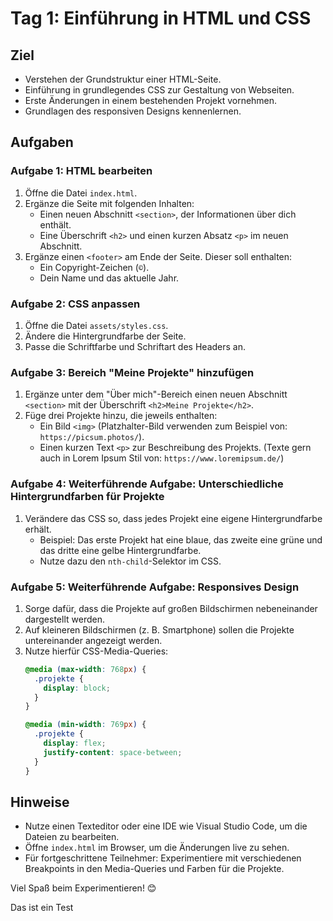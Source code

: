 # Tag 1: Einführung in HTML und CSS

## Ziel
- Verstehen der Grundstruktur einer HTML-Seite.
- Einführung in grundlegendes CSS zur Gestaltung von Webseiten.
- Erste Änderungen in einem bestehenden Projekt vornehmen.
- Grundlagen des responsiven Designs kennenlernen.

## Aufgaben

### Aufgabe 1: HTML bearbeiten
1. Öffne die Datei `index.html`.
2. Ergänze die Seite mit folgenden Inhalten:
   - Einen neuen Abschnitt `<section>`, der Informationen über dich enthält.
   - Eine Überschrift `<h2>` und einen kurzen Absatz `<p>` im neuen Abschnitt.
3. Ergänze einen `<footer>` am Ende der Seite. Dieser soll enthalten:
   - Ein Copyright-Zeichen (`©`).
   - Dein Name und das aktuelle Jahr.

### Aufgabe 2: CSS anpassen
1. Öffne die Datei `assets/styles.css`.
2. Ändere die Hintergrundfarbe der Seite.
3. Passe die Schriftfarbe und Schriftart des Headers an.

### Aufgabe 3: Bereich "Meine Projekte" hinzufügen
1. Ergänze unter dem "Über mich"-Bereich einen neuen Abschnitt `<section>` mit der Überschrift `<h2>Meine Projekte</h2>`.
2. Füge drei Projekte hinzu, die jeweils enthalten:
   - Ein Bild `<img>` (Platzhalter-Bild verwenden zum Beispiel von: `https://picsum.photos/`).
   - Einen kurzen Text `<p>` zur Beschreibung des Projekts. (Texte gern auch in Lorem Ipsum Stil von: `https://www.loremipsum.de/`)

### Aufgabe 4: Weiterführende Aufgabe: Unterschiedliche Hintergrundfarben für Projekte
1. Verändere das CSS so, dass jedes Projekt eine eigene Hintergrundfarbe erhält.
   - Beispiel: Das erste Projekt hat eine blaue, das zweite eine grüne und das dritte eine gelbe Hintergrundfarbe.
   - Nutze dazu den `nth-child`-Selektor im CSS.

### Aufgabe 5: Weiterführende Aufgabe: Responsives Design
1. Sorge dafür, dass die Projekte auf großen Bildschirmen nebeneinander dargestellt werden.
2. Auf kleineren Bildschirmen (z. B. Smartphone) sollen die Projekte untereinander angezeigt werden.
3. Nutze hierfür CSS-Media-Queries:
   ```css
   @media (max-width: 768px) {
     .projekte {
       display: block;
     }
   }

   @media (min-width: 769px) {
     .projekte {
       display: flex;
       justify-content: space-between;
     }
   }
   ```

## Hinweise
- Nutze einen Texteditor oder eine IDE wie Visual Studio Code, um die Dateien zu bearbeiten.
- Öffne `index.html` im Browser, um die Änderungen live zu sehen.
- Für fortgeschrittene Teilnehmer: Experimentiere mit verschiedenen Breakpoints in den Media-Queries und Farben für die Projekte.

Viel Spaß beim Experimentieren! 😊

Das ist ein Test
